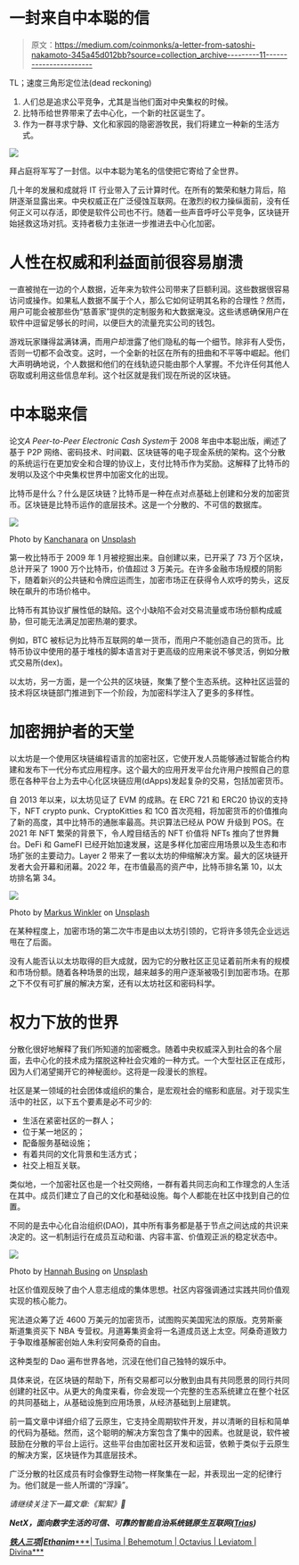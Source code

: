 # 一封来自中本聪的信

> 原文：<https://medium.com/coinmonks/a-letter-from-satoshi-nakamoto-345a45d012bb?source=collection_archive---------11----------------------->

TL；速度三角形定位法(dead reckoning)

1.  人们总是追求公平竞争，尤其是当他们面对中央集权的时候。
2.  比特币给世界带来了去中心化，一个新的社区诞生了。
3.  作为一群寻求宁静、文化和家园的隐密游牧民，我们将建立一种新的生活方式。

![](img/53a883bffe8f026f2e2d83756d918091.png)

拜占庭将军写了一封信。以中本聪为笔名的信使把它寄给了全世界。

几十年的发展和成就将 IT 行业带入了云计算时代。在所有的繁荣和魅力背后，陷阱逐渐显露出来。中央权威正在广泛侵蚀互联网。在激烈的权力操纵面前，没有任何正义可以存活，即使是软件公司也不行。随着一些声音呼吁公平竞争，区块链开始拯救这场对抗。支持者极力主张进一步推进去中心化加密。

# **人性在权威和利益面前很容易崩溃**

一直被抛在一边的个人数据，近年来为软件公司带来了巨额利润。这些数据很容易访问或操作。如果私人数据不属于个人，那么它如何证明其名称的合理性？然而，用户可能会被那些伪“慈善家”提供的定制服务和大数据淹没。这些诱惑确保用户在软件中逗留足够长的时间，以便巨大的流量充实公司的钱包。

游戏玩家赚得盆满钵满，而用户却泄露了他们隐私的每一个细节。除非有人受伤，否则一切都不会改变。这时，一个全新的社区在所有的扭曲和不平等中崛起。他们大声明确地说，个人数据和他们的在线轨迹只能由那个人掌握。不允许任何其他人窃取或利用这些信息牟利。这个社区就是我们现在所说的区块链。

# **中本聪来信**

论文*A Peer-to-Peer Electronic Cash System*于 2008 年由中本聪出版，阐述了基于 P2P 网络、密码技术、时间戳、区块链等的电子现金系统的架构。这个分散的系统运行在更加安全和合理的协议上，支付比特币作为奖励。这解释了比特币的发明以及这个中央集权世界中加密文化的出现。

比特币是什么？什么是区块链？比特币是一种在点对点基础上创建和分发的加密货币。区块链是比特币运作的底层技术。这是一个分散的、不可信的数据库。

![](img/9c3acceb68570def54886703b30f71f1.png)

Photo by [Kanchanara](https://unsplash.com/@kanchanara?utm_source=unsplash&utm_medium=referral&utm_content=creditCopyText) on [Unsplash](https://unsplash.com/s/photos/bitcoin?utm_source=unsplash&utm_medium=referral&utm_content=creditCopyText)

第一枚比特币于 2009 年 1 月被挖掘出来。自创建以来，已开采了 73 万个区块，总计开采了 1900 万个比特币，价值超过 3 万美元。在许多金融市场规模的阴影下，随着新兴的公共链和令牌应运而生，加密市场正在获得令人欢呼的势头，这反映在飙升的市场价格中。

比特币有其协议扩展性低的缺陷。这个小缺陷不会对交易流量或市场份额构成威胁，但可能无法满足加密热潮的要求。

例如，BTC 被标记为比特币互联网的单一货币，而用户不能创造自己的货币。比特币协议中使用的基于堆栈的脚本语言对于更高级的应用来说不够灵活，例如分散式交易所(dex)。

以太坊，另一方面，是一个公共的区块链，聚集了整个生态系统。这种社区运营的技术将区块链部门推进到下一个阶段，为加密科学注入了更多的多样性。

# **加密拥护者的天堂**

以太坊是一个使用区块链编程语言的加密社区，它使开发人员能够通过智能合约构建和发布下一代分布式应用程序。这个最大的应用开发平台允许用户按照自己的意愿在各种平台上为去中心化区块链应用(dApps)发起复杂的交易，包括加密货币。

自 2013 年以来，以太坊见证了 EVM 的成熟。在 ERC 721 和 ERC20 协议的支持下，NFT crypto punk、CryptoKitties 和 1C0 首次亮相，将加密货币的价值推向了新的高度，其中比特币的通胀率最高。共识算法已经从 POW 升级到 POS。在 2021 年 NFT 繁荣的背景下，令人瞠目结舌的 NFT 价值将 NFTs 推向了世界舞台。DeFi 和 GameFI 已经开始加速发展，这是多样化加密应用场景以及生态和市场扩张的主要动力。Layer 2 带来了一套以太坊的伸缩解决方案。最大的区块链开发者大会开幕和闭幕。2022 年，在市值最高的资产中，比特币排名第 10，以太坊排名第 34。

![](img/1cfde5e2cade7c41446931cf9d7c3c49.png)

Photo by [Markus Winkler](https://unsplash.com/@markuswinkler?utm_source=unsplash&utm_medium=referral&utm_content=creditCopyText) on [Unsplash](https://unsplash.com/s/photos/nft?utm_source=unsplash&utm_medium=referral&utm_content=creditCopyText)

在某种程度上，加密市场的第二次牛市是由以太坊引领的，它将许多领先企业远远甩在了后面。

没有人能否认以太坊取得的巨大成就，因为它的分散社区正见证着前所未有的规模和市场份额。随着各种场景的出现，越来越多的用户逐渐被吸引到加密市场。在那之下不仅有可扩展的解决方案，还有以太坊社区和密码科学。

# **权力下放的世界**

分散化很好地解释了我们所知道的加密概念。随着中央权威深入到社会的各个层面，去中心化的技术成为摆脱这种社会灾难的一种方式。一个大型社区正在成形，因为人们渴望揭开它的神秘面纱。这将是一段漫长的旅程。

社区是某一领域的社会团体或组织的集合，是宏观社会的缩影和底层。对于现实生活中的社区，以下五个要素是必不可少的:

*   生活在紧密社区的一群人；
*   位于某一地区的；
*   配备服务基础设施；
*   有着共同的文化背景和生活方式；
*   社交上相互关联。

类似地，一个加密社区也是一个社交网络，一群有着共同志向和工作理念的人生活在其中。成员们建立了自己的文化和基础设施。每个人都能在社区中找到自己的位置。

不同的是去中心化自治组织(DAO)，其中所有事务都是基于节点之间达成的共识来决定的。这一机制运行在成员互动和谐、内容丰富、价值观正派的稳定状态中。

![](img/5983693b1eea1659d70bd87dfb64448e.png)

Photo by [Hannah Busing](https://unsplash.com/es/@hannahbusing?utm_source=unsplash&utm_medium=referral&utm_content=creditCopyText) on [Unsplash](https://unsplash.com/s/photos/community?utm_source=unsplash&utm_medium=referral&utm_content=creditCopyText)

社区价值观反映了由个人意志组成的集体思想。社区内容强调通过实践共同价值观实现的核心能力。

宪法道众筹了近 4600 万美元的加密货币，试图购买美国宪法的原版。克劳斯豪斯道集资买下 NBA 专营权。月道筹集资金将一名道成员送上太空。阿桑奇道致力于争取维基解密创始人朱利安阿桑奇的自由。

这种类型的 Dao 遍布世界各地，沉浸在他们自己独特的娱乐中。

具体来说，在区块链的帮助下，所有交易都可以分散到由具有共同愿景的同行共同创建的社区中。从更大的角度来看，你会发现一个完整的生态系统建立在整个社区的共同基础上，从基础设施到应用场景，从经济基础到上层建筑。

前一篇文章中详细介绍了云原生，它支持全周期软件开发，并以清晰的目标和简单的代码为基础。然而，这个聪明的解决方案包含了集中的因素。也就是说，软件被鼓励在分散的平台上运行。这些平台由加密社区开发和运营，依赖于类似于云原生的解决方案，区块链作为其底层技术。

广泛分散的社区成员有时会像野生动物一样聚集在一起，并表现出一定的纪律行为。他们就是一些人所谓的“浮躁”。

*请继续关注下一篇文章:《絮絮》👀*

***NetX，面向数字生活的可信、可靠的智能自治系统链原生互联网(***[***Trias***](https://www.trias.one/)***)***

[***铁人三项***](https://www.triathon.space/#/)***|***[***Ethanim******| Tusima | Behemotum | Octavius | Leviatom | Divina***](https://www.ethanim.network/)